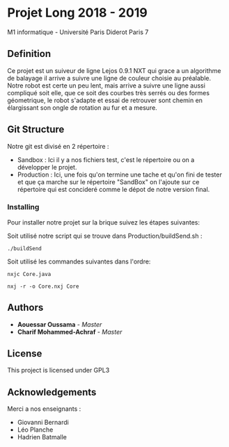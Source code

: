 # Projet Long 2018 - 2019

M1 informatique - Université Paris Diderot Paris 7

## Definition

Ce projet est un suiveur de ligne Lejos 0.9.1 NXT qui grace a un algorithme de balayage il arrive a suivre une ligne de couleur choisie au préalable.
Notre robot est certe un peu lent, mais arrive a suivre une ligne aussi compliqué soit elle, que ce soit des courbes très serrés ou des formes géometrique, le robot s'adapte et essai de retrouver sont chemin en élargissant son ongle de rotation au fur et a mesure. 

## Git Structure
Notre git est divisé en 2 répertoire :

* Sandbox : Ici il y a nos fichiers test, c'est le répertoire ou on a développer le projet.
* Production : Ici, une fois qu'on termine une tache et qu'on fini de tester et que ça marche sur le répertoire "SandBox" on l'ajoute sur ce répertoire qui est concideré comme le dépot de notre version final.



### Installing
Pour installer notre projet sur la brique suivez les étapes suivantes:


Soit utilisé notre script qui se trouve dans Production/buildSend.sh :

```
./buildSend
```

Soit utilisé les commandes suivantes dans l'ordre:

```
nxjc Core.java
```
```
nxj -r -o Core.nxj Core
```


## Authors

* **Aouessar Oussama** - *Master*
* **Charif Mohammed-Achraf** - *Master*

## License

This project is licensed under GPL3

## Acknowledgements

Merci a nos enseignants :

* Giovanni Bernardi
* Léo Planche
* Hadrien Batmalle
